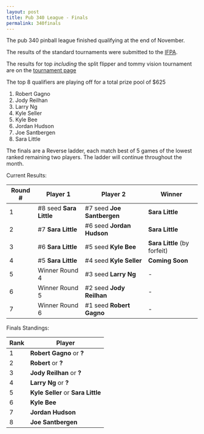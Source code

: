 ```yaml
---
layout: post
title: Pub 340 League - Finals
permalink: 340finals
---
```


The pub 340 pinball league finished qualifying at the end of November. 

The results of the standard tournaments were submitted to the [IFPA](http://www.ifpapinball.com/view_tournament.php?t=9131#results).

The results for top _including_ the split flipper and tommy vision tournament are on the [tournament page]({{site.url}}/leagues/340_pinball/)

The top 8 qualifiers are playing off for a total prize pool of $625

1. Robert Gagno
2. Jody Reilhan 
3. Larry Ng
4. Kyle Seller
5. Kyle Bee
6. Jordan Hudson
7. Joe Santbergen
8. Sara Little

The finals are a Reverse ladder, each match best of 5 games of the lowest ranked remaining two players. The ladder will continue throughout the month. 

Current Results:

|Round #|Player 1 | Player 2 | Winner
| ---- | ---- | -----| -----|
|1 | #8 seed **Sara Little** | #7 seed **Joe Santbergen** | **Sara Little** |
|2 | #7  **Sara Little** | #6 seed **Jordan Hudson** | **Sara Little** |
|3 | #6  **Sara Little** | #5 seed **Kyle Bee** | **Sara Little** (by forfeit) |
|4 | #5  **Sara Little** | #4 seed **Kyle Seller** | **Coming Soon** |
|5 | Winner Round 4 | #3 seed **Larry Ng** | - |
|6 | Winner Round 5 | #2 seed **Jody Reilhan** | - |
|7 | Winner Round 6 | #1 seed **Robert Gagno** | - |

Finals Standings:

| Rank | Player |
| ---- | ---- | 
| 1 | **Robert Gagno** or **?** |
| 2 | **Robert** or **?** |
| 3 | **Jody Reilhan** or **?**  |
| 4 | **Larry Ng** or **?** |
| 5 | **Kyle Seller** or **Sara Little** |
| 6 | **Kyle Bee** |
| 7 | **Jordan Hudson** |
| 8 | **Joe Santbergen** |



